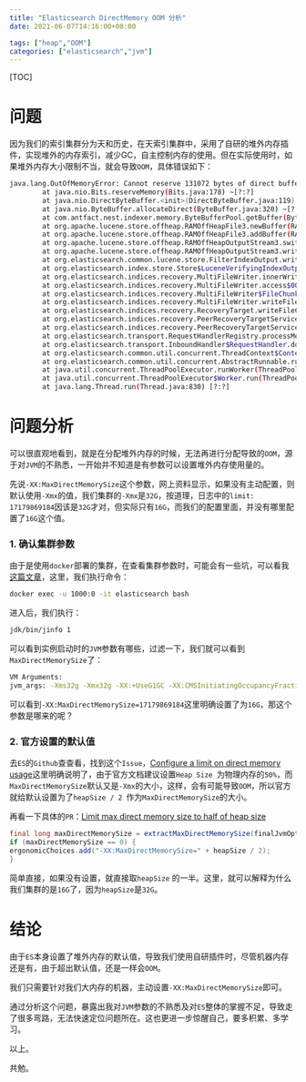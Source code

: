 ```yaml
---
title: "Elasticsearch DirectMemory OOM 分析"
date: 2021-06-07T14:16:00+08:00

tags: ["heap","OOM"]
categories: ["elasticsearch","jvm"]
---
```


[TOC]

# 问题

因为我们的索引集群分为天和历史，在天索引集群中，采用了自研的堆外内存插件，实现堆外的内存索引，减少GC，自主控制内存的使用。但在实际使用时，如果堆外内存大小限制不当，就会导致``OOM``，具体错误如下：

```bash
java.lang.OutOfMemoryError: Cannot reserve 131072 bytes of direct buffer memory (allocated: 17179832357, limit: 17179869184)
        at java.nio.Bits.reserveMemory(Bits.java:178) ~[?:?]
        at java.nio.DirectByteBuffer.<init>(DirectByteBuffer.java:119) ~[?:?]
        at java.nio.ByteBuffer.allocateDirect(ByteBuffer.java:320) ~[?:?]
        at com.antfact.nest.indexer.memory.ByteBufferPool.getBuffer(ByteBufferPool.java:117) ~[?:?]
        at org.apache.lucene.store.offheap.RAMOffHeapFile3.newBuffer(RAMOffHeapFile3.java:82) ~[?:?]
        at org.apache.lucene.store.offheap.RAMOffHeapFile3.addBuffer(RAMOffHeapFile3.java:50) ~[?:?]
        at org.apache.lucene.store.offheap.RAMOffHeapOutputStream3.switchCurrentBuffer(RAMOffHeapOutputStream3.java:124) ~[?:?]
        at org.apache.lucene.store.offheap.RAMOffHeapOutputStream3.writeBytes(RAMOffHeapOutputStream3.java:107) ~[?:?]
        at org.elasticsearch.common.lucene.store.FilterIndexOutput.writeBytes(FilterIndexOutput.java:59) ~[elasticsearch-7.4.0.jar:7.4.0]
        at org.elasticsearch.index.store.Store$LuceneVerifyingIndexOutput.writeBytes(Store.java:1232) ~[elasticsearch-7.4.0.jar:7.4.0]
        at org.elasticsearch.indices.recovery.MultiFileWriter.innerWriteFileChunk(MultiFileWriter.java:120) ~[elasticsearch-7.4.0.jar:7.4.0]
        at org.elasticsearch.indices.recovery.MultiFileWriter.access$000(MultiFileWriter.java:43) ~[elasticsearch-7.4.0.jar:7.4.0]
        at org.elasticsearch.indices.recovery.MultiFileWriter$FileChunkWriter.writeChunk(MultiFileWriter.java:200) ~[elasticsearch-7.4.0.jar:7.4.0]
        at org.elasticsearch.indices.recovery.MultiFileWriter.writeFileChunk(MultiFileWriter.java:68) ~[elasticsearch-7.4.0.jar:7.4.0]
        at org.elasticsearch.indices.recovery.RecoveryTarget.writeFileChunk(RecoveryTarget.java:469) ~[elasticsearch-7.4.0.jar:7.4.0]
        at org.elasticsearch.indices.recovery.PeerRecoveryTargetService$FileChunkTransportRequestHandler.messageReceived(PeerRecoveryTargetService.java:518) ~[elasticsearch-7.4.0.jar:7.4.0]
        at org.elasticsearch.indices.recovery.PeerRecoveryTargetService$FileChunkTransportRequestHandler.messageReceived(PeerRecoveryTargetService.java:492) ~[elasticsearch-7.4.0.jar:7.4.0]
        at org.elasticsearch.transport.RequestHandlerRegistry.processMessageReceived(RequestHandlerRegistry.java:63) ~[elasticsearch-7.4.0.jar:7.4.0]
        at org.elasticsearch.transport.InboundHandler$RequestHandler.doRun(InboundHandler.java:264) ~[elasticsearch-7.4.0.jar:7.4.0]
        at org.elasticsearch.common.util.concurrent.ThreadContext$ContextPreservingAbstractRunnable.doRun(ThreadContext.java:773) ~[elasticsearch-7.4.0.jar:7.4.0]
        at org.elasticsearch.common.util.concurrent.AbstractRunnable.run(AbstractRunnable.java:37) ~[elasticsearch-7.4.0.jar:7.4.0]
        at java.util.concurrent.ThreadPoolExecutor.runWorker(ThreadPoolExecutor.java:1128) ~[?:?]
        at java.util.concurrent.ThreadPoolExecutor$Worker.run(ThreadPoolExecutor.java:628) ~[?:?]
        at java.lang.Thread.run(Thread.java:830) [?:?]
```

# 问题分析

可以很直观地看到，就是在分配堆外内存的时候，无法再进行分配导致的``OOM``，源于对``JVM``的不熟悉，一开始并不知道是有参数可以设置堆外内存使用量的。

 先说``-XX:MaxDirectMemorySize``这个参数，网上资料显示，如果没有主动配置，则默认使用``-Xmx``的值，我们集群的``-Xmx``是``32G``，按道理，日志中的``limit: 17179869184``因该是``32G``才对，但实际只有``16G``，而我们的配置里面，并没有哪里配置了``16G``这个值。

### 1. 确认集群参数

由于是使用``docker``部署的集群，在查看集群参数时，可能会有一些坑，可以看我[这篇文章](http://www.honlyc.com/post/elasticsearch-docker-jvm/)，这里，我们执行命令：

```bash
docker exec -u 1000:0 -it elasticsearch bash
```

进入后，我们执行：

```bash
jdk/bin/jinfo 1
```

可以看到实例启动时的``JVM``参数有哪些，过滤一下，我们就可以看到``MaxDirectMemorySize``了：

```bash
VM Arguments:
jvm_args: -Xms32g -Xmx32g -XX:+UseG1GC -XX:CMSInitiatingOccupancyFraction=75 -XX:+UseCMSInitiatingOccupancyOnly -Des.networkaddress.cache.ttl=60 -Des.networkaddress.cache.negative.ttl=10 -XX:+AlwaysPreTouch -Xss1m -Djava.awt.headless=true -Dfile.encoding=UTF-8 -Djna.nosys=true -XX:-OmitStackTraceInFastThrow -Dio.netty.noUnsafe=true -Dio.netty.noKeySetOptimization=true -Dio.netty.recycler.maxCapacityPerThread=0 -Dio.netty.allocator.numDirectArenas=0 -Dlog4j.shutdownHookEnabled=false -Dlog4j2.disable.jmx=true -Djava.io.tmpdir=/tmp/elasticsearch-16662532178385968386 -XX:+HeapDumpOnOutOfMemoryError -XX:HeapDumpPath=data -XX:ErrorFile=logs/hs_err_pid%p.log -Xlog:gc*,gc+age=trace,safepoint:file=logs/gc.log:utctime,pid,tags:filecount=32,filesize=64m -Djava.locale.providers=COMPAT -Djava.security.policy=/usr/share/elasticsearch/plugins/jieba/plugin-security.policy -Des.cgroups.hierarchy.override=/ -Dio.netty.allocator.type=pooled -XX:MaxDirectMemorySize=17179869184 -Des.path.home=/usr/share/elasticsearch -Des.path.conf=/usr/share/elasticsearch/config -Des.distribution.flavor=default -Des.distribution.type=docker -Des.bundled_jdk=true
```

可以看到``-XX:MaxDirectMemorySize=17179869184``这里明确设置了为``16G``，那这个参数是哪来的呢？

### 2. 官方设置的默认值

去``ES``的``Github``查查看，找到这个``Issue``，[Configure a limit on direct memory usage](https://github.com/elastic/elasticsearch/issues/41954)这里明确说明了，由于官方文档建议设置``Heap Size ``为物理内存的``50%``，而``MaxDirectMemorySize``默认又是``-Xmx``的大小，这样，会有可能导致``OOM``，所以官方就给默认设置为了``heapSize / 2 ``作为``MaxDirectMemorySize``的大小。

再看一下具体的``PR``：[Limit max direct memory size to half of heap size](https://github.com/elastic/elasticsearch/pull/42006/files)

```java
final long maxDirectMemorySize = extractMaxDirectMemorySize(finalJvmOptions);
if (maxDirectMemorySize == 0) {
ergonomicChoices.add("-XX:MaxDirectMemorySize=" + heapSize / 2);
}
```

简单直接，如果没有设置，就直接取``heapSize`` 的一半。这里，就可以解释为什么我们集群的是``16G``了，因为``heapSize``是``32G``。

# 结论

由于``ES``本身设置了堆外内存的默认值，导致我们使用自研插件时，尽管机器内存还是有，由于超出默认值，还是一样会``OOM``。

我们只需要针对我们大内存的机器，主动设置``-XX:MaxDirectMemorySize``即可。

通过分析这个问题，暴露出我对``JVM``参数的不熟悉及对``ES``整体的掌握不足，导致走了很多弯路，无法快速定位问题所在。这也更进一步惊醒自己，要多积累、多学习。

以上。

共勉。

